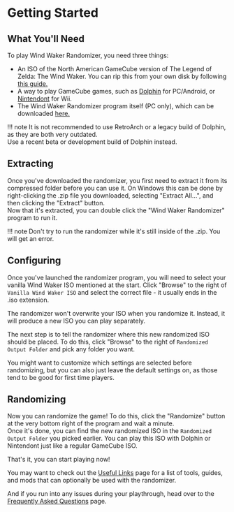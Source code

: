 
# Getting Started

## What You'll Need

To play Wind Waker Randomizer, you need three things:

- An ISO of the North American GameCube version of The Legend of Zelda: The Wind Waker. You can rip this from your own disk by following [this guide.](https://wiki.dolphin-emu.org/index.php?title=Ripping_Games)
- A way to play GameCube games, such as [Dolphin](https://en.dolphin-emu.org/download/) for PC/Android, or [Nintendont](https://github.com/FIX94/Nintendont) for Wii.
- The Wind Waker Randomizer program itself (PC only), which can be downloaded [here.](download.md)

!!! note
    It is not recommended to use RetroArch or a legacy build of Dolphin, as they are both very outdated.  
    Use a recent beta or development build of Dolphin instead.  

## Extracting

Once you've downloaded the randomizer, you first need to extract it from its compressed folder before you can use it. On Windows this can be done by right-clicking the .zip file you downloaded, selecting "Extract All...", and then clicking the "Extract" button.  
Now that it's extracted, you can double click the "Wind Waker Randomizer" program to run it.  

!!! note
    Don't try to run the randomizer while it's still inside of the .zip. You will get an error.

## Configuring

Once you've launched the randomizer program, you will need to select your vanilla Wind Waker ISO mentioned at the start. Click "Browse" to the right of `Vanilla Wind Waker ISO` and select the correct file - it usually ends in the .iso extension.

The randomizer won't overwrite your ISO when you randomize it. Instead, it will produce a new ISO you can play separately.  

The next step is to tell the randomizer where this new randomized ISO should be placed. To do this, click "Browse" to the right of `Randomized Output Folder` and pick any folder you want.  

You might want to customize which settings are selected before randomizing, but you can also just leave the default settings on, as those tend to be good for first time players.

## Randomizing

Now you can randomize the game! To do this, click the "Randomize" button at the very bottom right of the program and wait a minute.  
Once it's done, you can find the new randomized ISO in the `Randomized Output Folder` you picked earlier. You can play this ISO with Dolphin or Nintendont just like a regular GameCube ISO.

That's it, you can start playing now!  

You may want to check out the [Useful Links](useful-links.md) page for a list of tools, guides, and mods that can optionally be used with the randomizer.  

And if you run into any issues during your playthrough, head over to the [Frequently Asked Questions](faq.md) page.  
